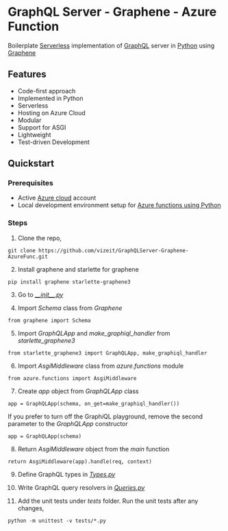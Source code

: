# GraphQL Server - Graphene - Azure Function
Boilerplate [Serverless](https://en.wikipedia.org/wiki/Serverless_computing) implementation of [GraphQL](https://graphql.org/) server in [Python](https://www.python.org/) using [Graphene](https://graphene-python.org/)

## Features
- Code-first approach
- Implemented in Python
- Serverless
- Hosting on Azure Cloud
- Modular
- Support for ASGI
- Lightweight
- Test-driven Development

## Quickstart
### Prerequisites
- Active [Azure cloud](https://azure.microsoft.com/en-us/) account
- Local development environment setup for [Azure functions using Python](https://docs.microsoft.com/en-us/azure/azure-functions/create-first-function-cli-python?tabs=azure-cli%2Cbash%2Cbrowser)

### Steps
1. Clone the repo,
```
git clone https://github.com/vizeit/GraphQLServer-Graphene-AzureFunc.git
``` 

2. Install graphene and starlette for graphene
```
pip install graphene starlette-graphene3
```

3. Go to [*\_\_init\_\_.py*](/GraphQLAPI/__init__.py)

4. Import *Schema* class from *Graphene* 
```
from graphene import Schema
```

5. Import *GraphQLApp* and *make_graphiql_handler* from *starlette_graphene3*
```
from starlette_graphene3 import GraphQLApp, make_graphiql_handler
```

6. Import *AsgiMiddleware* class from *azure.functions* module
```
from azure.functions import AsgiMiddleware
```

7. Create *app* object from *GraphQLApp* class
```
app = GraphQLApp(schema, on_get=make_graphiql_handler())
```
If you prefer to turn off the Graph*i*QL playground, remove the second parameter to the *GraphQLApp* constructor
```
app = GraphQLApp(schema)
```

8. Return *AsgiMiddleware* object from the *main* function
```
return AsgiMiddleware(app).handle(req, context)
```

9. Define GraphQL types in [*Types.py*](/GraphQLAPI/Schemas/Types.py)

10. Write GraphQL query resolvers in [*Queries.py*](/GraphQLAPI/Schemas/Queries.py)

11. Add the unit tests under *tests* folder. Run the unit tests after any changes,
```
python -m unittest -v tests/*.py
```